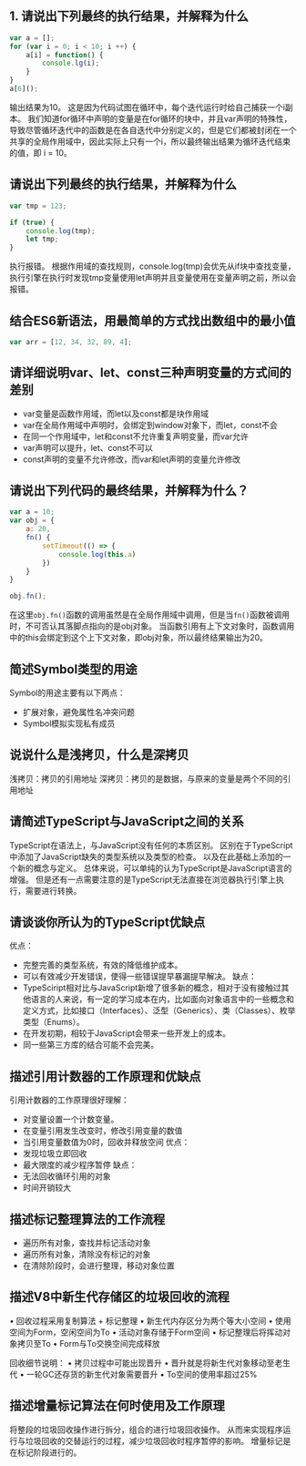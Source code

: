 ## 1. 请说出下列最终的执行结果，并解释为什么
```javascript
var a = [];
for (var i = 0; i < 10; i ++) {
    a[i] = function() {
        console.lg(i);
    }
}
a[6]();
```
输出结果为10。
这是因为代码试图在循环中，每个迭代运行时给自己捕获一个i副本。
我们知道for循环中声明的变量是在for循环的块中，并且var声明的特殊性，导致尽管循环迭代中的函数是在各自迭代中分别定义的，但是它们都被封闭在一个共享的全局作用域中，因此实际上只有一个i，所以最终输出结果为循环迭代结束的值，即 i = 10。

## 请说出下列最终的执行结果，并解释为什么
```javascript
var tmp = 123;

if (true) {
    console.log(tmp);
    let tmp;
}
```
执行报错。
根据作用域的查找规则，console.log(tmp)会优先从if块中查找变量，执行引擎在执行时发现tmp变量使用let声明并且变量使用在变量声明之前，所以会报错。
## 结合ES6新语法，用最简单的方式找出数组中的最小值
```javascript
var arr = [12, 34, 32, 89, 4];
```

## 请详细说明var、let、const三种声明变量的方式间的差别
- var变量是函数作用域，而let以及const都是块作用域
- var在全局作用域中声明时，会绑定到window对象下，而let，const不会
- 在同一个作用域中，let和const不允许重复声明变量，而var允许
- var声明可以提升，let、const不可以
- const声明的变量不允许修改，而var和let声明的变量允许修改
## 请说出下列代码的最终结果，并解释为什么？
```javascript
var a = 10;
var obj = {
    a: 20,
    fn() {
        setTimeout(() => {
            console.log(this.a)
        })
    }
}

obj.fn();
```
在这里`obj.fn()`函数的调用虽然是在全局作用域中调用，但是当`fn()`函数被调用时，不可否认其落脚点指向的是obj对象。
当函数引用有上下文对象时，函数调用中的this会绑定到这个上下文对象，即obj对象，所以最终结果输出为20。
## 简述Symbol类型的用途
Symbol的用途主要有以下两点：
- 扩展对象，避免属性名冲突问题
- Symbol模拟实现私有成员
## 说说什么是浅拷贝，什么是深拷贝
浅拷贝：拷贝的引用地址
深拷贝：拷贝的是数据，与原来的变量是两个不同的引用地址
## 请简述TypeScript与JavaScript之间的关系
TypeScript在语法上，与JavaScript没有任何的本质区别。
区别在于TypeScript中添加了JavaScript缺失的类型系统以及类型的检查。
以及在此基础上添加的一个新的概念与定义。
总体来说，可以单纯的认为TypeScript是JavaScript语言的增强。
但是还有一点需要注意的是TypeScript无法直接在浏览器执行引擎上执行，需要进行转换。
## 请谈谈你所认为的TypeScript优缺点
优点：
- 完整完善的类型系统，有效的降低维护成本。
- 可以有效减少开发错误，使得一些错误提早暴漏提早解决。
缺点：
- TypeSciript相对比与JavaScript新增了很多新的概念，相对于没有接触过其他语言的人来说，有一定的学习成本在内，比如面向对象语言中的一些概念和定义方式，比如接口（Interfaces）、泛型（Generics）、类（Classes）、枚举类型（Enums）。
- 在开发初期，相较于JavaScript会带来一些开发上的成本。
- 同一些第三方库的结合可能不会完美。
## 描述引用计数器的工作原理和优缺点
引用计数器的工作原理很好理解：
- 对变量设置一个计数变量。
- 在变量引用发生改变时，修改引用变量的数值
- 当引用变量数值为0时，回收并释放空间
优点：
- 发现垃圾立即回收
- 最大限度的减少程序暂停
缺点：
- 无法回收循环引用的对象
- 时间开销较大
## 描述标记整理算法的工作流程
- 遍历所有对象，查找并标记活动对象
- 遍历所有对象，清除没有标记的对象
- 在清除阶段时，会进行整理，移动对象位置
## 描述V8中新生代存储区的垃圾回收的流程
• 回收过程采用复制算法 + 标记整理
• 新生代内存区分为两个等大小空间
• 使用空间为Form，空闲空间为To
• 活动对象存储于Form空间
• 标记整理后将挥动对象拷贝至To
• Form与To交换空间完成释放

回收细节说明：
• 拷贝过程中可能出现晋升
• 晋升就是将新生代对象移动至老生代
• 一轮GC还存货的新生代对象需要晋升
• To空间的使用率超过25%
## 描述增量标记算法在何时使用及工作原理
将整段的垃圾回收操作进行拆分，组合的进行垃圾回收操作。
从而来实现程序运行与垃圾回收的交替运行的过程，减少垃圾回收时程序暂停的影响。
增量标记是在标记阶段进行的。